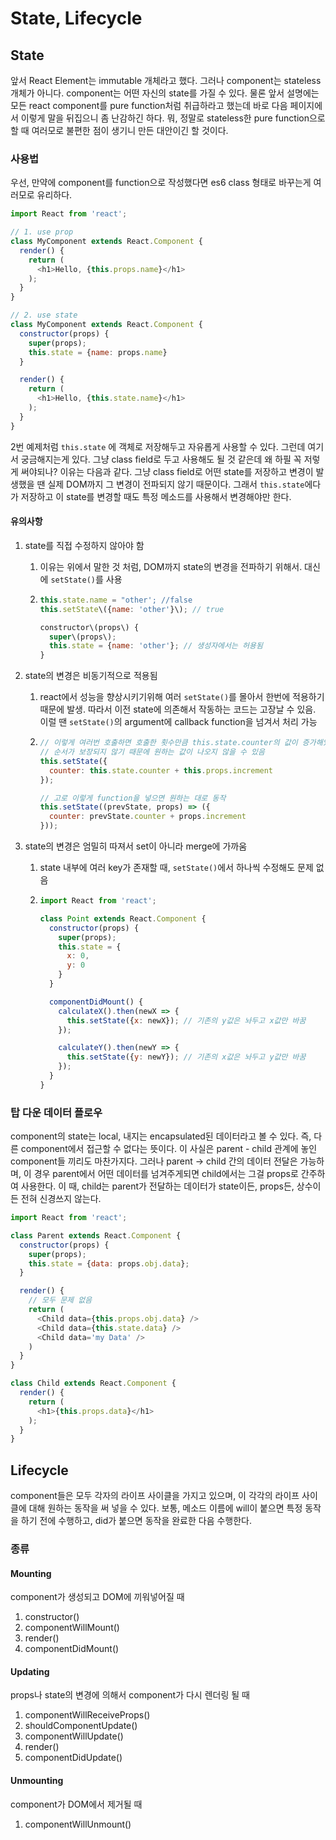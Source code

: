 # State, Lifecycle

## State

앞서 React Element는 immutable 개체라고 했다. 그러나 component는 stateless 개체가 아니다. component는 어떤 자신의 state를 가질 수 있다. 물론 앞서 설명에는 모든 react component를 pure function처럼 취급하라고 했는데 바로 다음 페이지에서 이렇게 말을 뒤집으니 좀 난감하긴 하다. 뭐, 정말로 stateless한 pure function으로 할 때 여러모로 불편한 점이 생기니 만든 대안이긴 할 것이다.

### 사용법

우선, 만약에 component를 function으로 작성했다면 es6 class 형태로 바꾸는게 여러모로 유리하다.

```js
import React from 'react';

// 1. use prop
class MyComponent extends React.Component {
  render() {
    return (
      <h1>Hello, {this.props.name}</h1>
    );
  }
}

// 2. use state
class MyComponent extends React.Component {
  constructor(props) {
    super(props);
    this.state = {name: props.name}
  }

  render() {
    return (
      <h1>Hello, {this.state.name}</h1>
    );
  }
}
```

2번 예제처럼 `this.state` 에 객체로 저장해두고 자유롭게 사용할 수 있다. 그런데 여기서 궁금해지는게 있다. 그냥 class field로 두고 사용해도 될 것 같은데 왜 하필 꼭 저렇게 써야되나? 이유는 다음과 같다. 그냥 class field로 어떤 state를 저장하고 변경이 발생했을 땐 실제 DOM까지 그 변경이 전파되지 않기 때문이다. 그래서 `this.state`에다가 저장하고 이 state를 변경할 때도 특정 메소드를 사용해서 변경해야만 한다.

#### 유의사항

1. state를 직접 수정하지 않아야 함

   1. 이유는 위에서 말한 것 처럼, DOM까지 state의 변경을 전파하기 위해서. 대신에 `setState()`를 사용

   2. ```js
      this.state.name = "other'; //false  
      this.setState\({name: 'other'}\); // true

      constructor\(props\) {  
        super\(props\);  
        this.state = {name: 'other'}; // 생성자에서는 허용됨  
      }
      ```

2. state의 변경은 비동기적으로 적용됨

   1. react에서 성능을 향상시키기위해 여러 `setState()`를 몰아서 한번에 적용하기 때문에 발생. 따라서 이전 state에 의존해서 작동하는 코드는 고장날 수 있음. 이럴 땐 `setState()`의 argument에 callback function을 넘겨서 처리 가능

   2. ```js
      // 이렇게 여러번 호출하면 호출한 횟수만큼 this.state.counter의 값이 증가해있길 바라지만 
      // 순서가 보장되지 않기 때문에 원하는 값이 나오지 않을 수 있음
      this.setState({
        counter: this.state.counter + this.props.increment
      });

      // 고로 이렇게 function을 넣으면 원하는 대로 동작
      this.setState((prevState, props) => ({
        counter: prevState.counter + props.increment
      }));
      ```

3. state의 변경은 엄밀히 따져서 set이 아니라 merge에 가까움

   1. state 내부에 여러 key가 존재할 때, `setState()`에서 하나씩 수정해도 문제 없음

   2. ```js
      import React from 'react';

      class Point extends React.Component {
        constructor(props) {
          super(props);
          this.state = {
            x: 0,
            y: 0
          }
        }

        componentDidMount() {
          calculateX().then(newX => {
            this.setState({x: newX}); // 기존의 y값은 놔두고 x값만 바꿈
          });

          calculateY().then(newY => {
            this.setState({y: newY}); // 기존의 x값은 놔두고 y값만 바꿈
          });
        }
      }
      ```

### 탑 다운 데이터 플로우

component의 state는 local, 내지는 encapsulated된 데이터라고 볼 수 있다. 즉, 다른 component에서 접근할 수 없다는 뜻이다. 이 사실은 parent - child 관계에 놓인 component들 끼리도 마찬가지다. 그러나 parent -&gt; child 간의 데이터 전달은 가능하며, 이 경우 parent에서 어떤 데이터를 넘겨주게되면 child에서는 그걸 props로 간주하여 사용한다. 이 때, child는 parent가 전달하는 데이터가 state이든, props든, 상수이든 전혀 신경쓰지 않는다.

```js
import React from 'react';

class Parent extends React.Component {
  constructor(props) {
    super(props);
    this.state = {data: props.obj.data};
  }

  render() {
    // 모두 문제 없음
    return (
      <Child data={this.props.obj.data} />
      <Child data={this.state.data} />
      <Child data='my Data' />
    )
  }
}

class Child extends React.Component {
  render() {
    return (
      <h1>{this.props.data}</h1>
    );
  }
}
```

## Lifecycle

component들은 모두 각자의 라이프 사이클을 가지고 있으며, 이 각각의 라이프 사이클에 대해 원하는 동작을 써 넣을 수 있다. 보통, 메소드 이름에 will이 붙으면 특정 동작을 하기 전에 수행하고, did가 붙으면 동작을 완료한 다음 수행한다.

### 종류

#### Mounting

component가 생성되고 DOM에 끼워넣어질 때

1. constructor\(\)
2. componentWillMount\(\)
3. render\(\)
4. componentDidMount\(\)

#### Updating

props나 state의 변경에 의해서 component가 다시 렌더링 될 때

1. componentWillReceiveProps\(\)
2. shouldComponentUpdate\(\)
3. componentWillUpdate\(\)
4. render\(\)
5. componentDidUpdate\(\)

#### Unmounting

component가 DOM에서 제거될 때

1. componentWillUnmount\(\)



